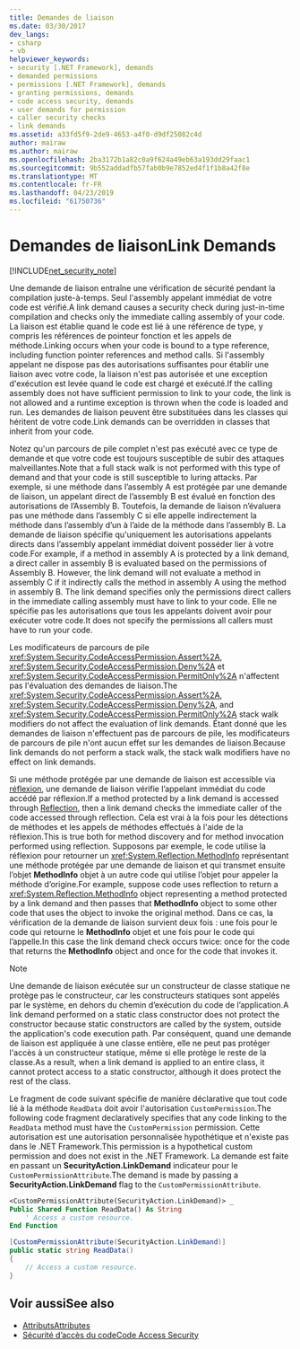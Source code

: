 ```yaml
---
title: Demandes de liaison
ms.date: 03/30/2017
dev_langs:
- csharp
- vb
helpviewer_keywords:
- security [.NET Framework], demands
- demanded permissions
- permissions [.NET Framework], demands
- granting permissions, demands
- code access security, demands
- user demands for permission
- caller security checks
- link demands
ms.assetid: a33fd5f9-2de9-4653-a4f0-d9df25082c4d
author: mairaw
ms.author: mairaw
ms.openlocfilehash: 2ba3172b1a82c0a9f624a49eb63a193dd29faac1
ms.sourcegitcommit: 9b552addadfb57fab0b9e7852ed4f1f1b8a42f8e
ms.translationtype: MT
ms.contentlocale: fr-FR
ms.lasthandoff: 04/23/2019
ms.locfileid: "61750736"
---
```

# <a name="link-demands"></a><span data-ttu-id="df490-102">Demandes de liaison</span><span class="sxs-lookup"><span data-stu-id="df490-102">Link Demands</span></span>
[!INCLUDE[net_security_note](../../../includes/net-security-note-md.md)]  
  
 <span data-ttu-id="df490-103">Une demande de liaison entraîne une vérification de sécurité pendant la compilation juste-à-temps. Seul l'assembly appelant immédiat de votre code est vérifié.</span><span class="sxs-lookup"><span data-stu-id="df490-103">A link demand causes a security check during just-in-time compilation and checks only the immediate calling assembly of your code.</span></span> <span data-ttu-id="df490-104">La liaison est établie quand le code est lié à une référence de type, y compris les références de pointeur fonction et les appels de méthode.</span><span class="sxs-lookup"><span data-stu-id="df490-104">Linking occurs when your code is bound to a type reference, including function pointer references and method calls.</span></span> <span data-ttu-id="df490-105">Si l'assembly appelant ne dispose pas des autorisations suffisantes pour établir une liaison avec votre code, la liaison n'est pas autorisée et une exception d'exécution est levée quand le code est chargé et exécuté.</span><span class="sxs-lookup"><span data-stu-id="df490-105">If the calling assembly does not have sufficient permission to link to your code, the link is not allowed and a runtime exception is thrown when the code is loaded and run.</span></span> <span data-ttu-id="df490-106">Les demandes de liaison peuvent être substituées dans les classes qui héritent de votre code.</span><span class="sxs-lookup"><span data-stu-id="df490-106">Link demands can be overridden in classes that inherit from your code.</span></span>  
  
 <span data-ttu-id="df490-107">Notez qu'un parcours de pile complet n'est pas exécuté avec ce type de demande et que votre code est toujours susceptible de subir des attaques malveillantes.</span><span class="sxs-lookup"><span data-stu-id="df490-107">Note that a full stack walk is not performed with this type of demand and that your code is still susceptible to luring attacks.</span></span> <span data-ttu-id="df490-108">Par exemple, si une méthode dans l’assembly A est protégée par une demande de liaison, un appelant direct de l’assembly B est évalué en fonction des autorisations de l’Assembly B.  Toutefois, la demande de liaison n’évaluera pas une méthode dans l’assembly C si elle appelle indirectement la méthode dans l’assembly d’un à l’aide de la méthode dans l’assembly B. La demande de liaison spécifie qu'uniquement les autorisations appelants directs dans l’assembly appelant immédiat doivent posséder lier à votre code.</span><span class="sxs-lookup"><span data-stu-id="df490-108">For example, if a method in assembly A is protected by a link demand, a direct caller in assembly B is evaluated based on the permissions of Assembly B.  However, the link demand will not evaluate a method in assembly C if it indirectly calls the method in assembly A using the method in assembly B. The link demand specifies only the permissions direct callers in the immediate calling assembly must have to link to your code.</span></span> <span data-ttu-id="df490-109">Elle ne spécifie pas les autorisations que tous les appelants doivent avoir pour exécuter votre code.</span><span class="sxs-lookup"><span data-stu-id="df490-109">It does not specify the permissions all callers must have to run your code.</span></span>  
  
 <span data-ttu-id="df490-110">Les modificateurs de parcours de pile <xref:System.Security.CodeAccessPermission.Assert%2A>, <xref:System.Security.CodeAccessPermission.Deny%2A> et <xref:System.Security.CodeAccessPermission.PermitOnly%2A> n'affectent pas l'évaluation des demandes de liaison.</span><span class="sxs-lookup"><span data-stu-id="df490-110">The <xref:System.Security.CodeAccessPermission.Assert%2A>, <xref:System.Security.CodeAccessPermission.Deny%2A>, and <xref:System.Security.CodeAccessPermission.PermitOnly%2A> stack walk modifiers do not affect the evaluation of link demands.</span></span>  <span data-ttu-id="df490-111">Étant donné que les demandes de liaison n'effectuent pas de parcours de pile, les modificateurs de parcours de pile n'ont aucun effet sur les demandes de liaison.</span><span class="sxs-lookup"><span data-stu-id="df490-111">Because link demands do not perform a stack walk, the stack walk modifiers have no effect on link demands.</span></span>  
  
 <span data-ttu-id="df490-112">Si une méthode protégée par une demande de liaison est accessible via [réflexion](../../../docs/framework/reflection-and-codedom/reflection.md), une demande de liaison vérifie l’appelant immédiat du code accédé par réflexion.</span><span class="sxs-lookup"><span data-stu-id="df490-112">If a method protected by a link demand is accessed through [Reflection](../../../docs/framework/reflection-and-codedom/reflection.md), then a link demand checks the immediate caller of the code accessed through reflection.</span></span> <span data-ttu-id="df490-113">Cela est vrai à la fois pour les détections de méthodes et les appels de méthodes effectués à l'aide de la réflexion.</span><span class="sxs-lookup"><span data-stu-id="df490-113">This is true both for method discovery and for method invocation performed using reflection.</span></span> <span data-ttu-id="df490-114">Supposons par exemple, le code utilise la réflexion pour retourner un <xref:System.Reflection.MethodInfo> représentant une méthode protégée par une demande de liaison et qui transmet ensuite l’objet **MethodInfo** objet à un autre code qui utilise l’objet pour appeler la méthode d’origine.</span><span class="sxs-lookup"><span data-stu-id="df490-114">For example, suppose code uses reflection to return a <xref:System.Reflection.MethodInfo> object representing a method protected by a link demand and then passes that **MethodInfo** object to some other code that uses the object to invoke the original method.</span></span> <span data-ttu-id="df490-115">Dans ce cas, la vérification de la demande de liaison survient deux fois : une fois pour le code qui retourne le **MethodInfo** objet et une fois pour le code qui l’appelle.</span><span class="sxs-lookup"><span data-stu-id="df490-115">In this case the link demand check occurs twice: once for the code that returns the **MethodInfo** object and once for the code that invokes it.</span></span>  
  
> [!NOTE]
>  <span data-ttu-id="df490-116">Une demande de liaison exécutée sur un constructeur de classe statique ne protège pas le constructeur, car les constructeurs statiques sont appelés par le système, en dehors du chemin d’exécution du code de l’application.</span><span class="sxs-lookup"><span data-stu-id="df490-116">A link demand performed on a static class constructor does not protect the constructor because static constructors are called by the system, outside the application's code execution path.</span></span> <span data-ttu-id="df490-117">Par conséquent, quand une demande de liaison est appliquée à une classe entière, elle ne peut pas protéger l'accès à un constructeur statique, même si elle protège le reste de la classe.</span><span class="sxs-lookup"><span data-stu-id="df490-117">As a result, when a link demand is applied to an entire class, it cannot protect access to a static constructor, although it does protect the rest of the class.</span></span>  
  
 <span data-ttu-id="df490-118">Le fragment de code suivant spécifie de manière déclarative que tout code lié à la méthode `ReadData` doit avoir l'autorisation `CustomPermission`.</span><span class="sxs-lookup"><span data-stu-id="df490-118">The following code fragment declaratively specifies that any code linking to the `ReadData` method must have the `CustomPermission` permission.</span></span> <span data-ttu-id="df490-119">Cette autorisation est une autorisation personnalisée hypothétique et n'existe pas dans le .NET Framework.</span><span class="sxs-lookup"><span data-stu-id="df490-119">This permission is a hypothetical custom permission and does not exist in the .NET Framework.</span></span> <span data-ttu-id="df490-120">La demande est faite en passant un **SecurityAction.LinkDemand** indicateur pour le `CustomPermissionAttribute`.</span><span class="sxs-lookup"><span data-stu-id="df490-120">The demand is made by passing a **SecurityAction.LinkDemand** flag to the `CustomPermissionAttribute`.</span></span>  
  
```vb  
<CustomPermissionAttribute(SecurityAction.LinkDemand)> _  
Public Shared Function ReadData() As String  
    ' Access a custom resource.  
End Function    
```  
  
```csharp  
[CustomPermissionAttribute(SecurityAction.LinkDemand)]  
public static string ReadData()  
{  
    // Access a custom resource.  
}  
```  
  
## <a name="see-also"></a><span data-ttu-id="df490-121">Voir aussi</span><span class="sxs-lookup"><span data-stu-id="df490-121">See also</span></span>

- [<span data-ttu-id="df490-122">Attributs</span><span class="sxs-lookup"><span data-stu-id="df490-122">Attributes</span></span>](../../../docs/standard/attributes/index.md)
- [<span data-ttu-id="df490-123">Sécurité d’accès du code</span><span class="sxs-lookup"><span data-stu-id="df490-123">Code Access Security</span></span>](../../../docs/framework/misc/code-access-security.md)
